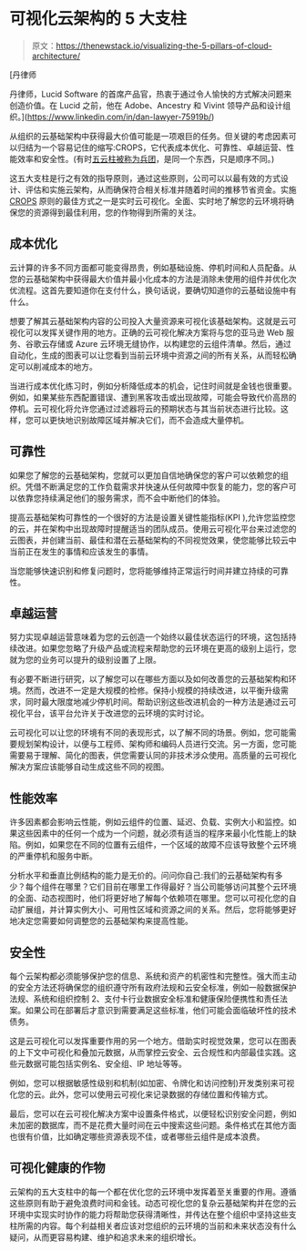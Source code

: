 # 可视化云架构的 5 大支柱

> 原文：<https://thenewstack.io/visualizing-the-5-pillars-of-cloud-architecture/>

[](https://www.linkedin.com/in/dan-lawyer-75919b/)

 [丹律师

丹律师，Lucid Software 的首席产品官，热衷于通过令人愉快的方式解决问题来创造价值。在 Lucid 之前，他在 Adobe、Ancestry 和 Vivint 领导产品和设计组织。](https://www.linkedin.com/in/dan-lawyer-75919b/) [](https://www.linkedin.com/in/dan-lawyer-75919b/)

从组织的云基础架构中获得最大价值可能是一项艰巨的任务。但关键的考虑因素可以归结为一个容易记住的缩写:CROPS，它代表成本优化、可靠性、卓越运营、性能效率和安全性。(有时[五云柱被称为兵团](https://thenewstack.io/introducing-corps-the-five-pillars-for-a-robust-cloud-architecture-framework/)，是同一个东西，只是顺序不同。)

这五大支柱是行之有效的指导原则，通过这些原则，公司可以以最有效的方式设计、评估和实施云架构，从而确保符合相关标准并随着时间的推移节省资金。实施 [CROPS](https://www.lucidchart.com/blog/how-to-use-lucidchart-cloud-insights-for-aws-five-pillars) 原则的最佳方式之一是实时云可视化。全面、实时地了解您的云环境将确保您的资源得到最佳利用，您的作物得到所需的关注。

## 成本优化

云计算的许多不同方面都可能变得昂贵，例如基础设施、停机时间和人员配备。从您的云基础架构中获得最大价值并最小化成本的方法是消除未使用的组件并优化次优流程。这首先要知道你在支付什么，换句话说，要确切知道你的云基础设施中有什么。

想要了解其云基础架构内容的公司投入大量资源来可视化该基础架构。这就是云可视化可以发挥关键作用的地方。正确的云可视化解决方案将与您的亚马逊 Web 服务、谷歌云存储或 Azure 云环境无缝协作，以构建您的云组件清单。然后，通过自动化，生成的图表可以让您看到当前云环境中资源之间的所有关系，从而轻松确定可以削减成本的地方。

当进行成本优化练习时，例如分析降低成本的机会，记住时间就是金钱也很重要。例如，如果某些东西配置错误、遭到黑客攻击或出现故障，可能会导致代价高昂的停机。云可视化将允许您通过过滤器将云的预期状态与其当前状态进行比较。这样，您可以更快地识别故障区域并解决它们，而不会造成大量停机。

## 可靠性

如果您了解您的云基础架构，您就可以更加自信地确保您的客户可以依赖您的组织。凭借不断满足您的工作负载需求并快速从任何故障中恢复的能力，您的客户可以依靠您持续满足他们的服务需求，而不会中断他们的体验。

提高云基础架构可靠性的一个很好的方法是设置关键性能指标(KPI ),允许您监控您的云，并在架构中出现故障时提醒适当的团队成员。使用云可视化平台来过滤您的云图表，并创建当前、最佳和潜在云基础架构的不同视觉效果，使您能够比较云中当前正在发生的事情和应该发生的事情。

当您能够快速识别和修复问题时，您将能够维持正常运行时间并建立持续的可靠性。

## 卓越运营

努力实现卓越运营意味着为您的云创造一个始终以最佳状态运行的环境，这包括持续改进。如果您忽略了升级产品或流程来帮助您的云环境在更高的级别上运行，您就为您的业务可以提升的级别设置了上限。

有必要不断进行研究，以了解您可以在哪些方面以及如何改善您的云基础架构和环境。然而，改进不一定是大规模的检修。保持小规模的持续改进，以平衡升级需求，同时最大限度地减少停机时间。帮助识别这些改进机会的一种方法是通过云可视化平台，该平台允许关于改进您的云环境的实时讨论。

云可视化可以让您的环境有不同的表现形式，以了解不同的场景。例如，您可能需要规划架构设计，以便与工程师、架构师和编码人员进行交流。另一方面，您可能需要易于理解、简化的图表，供您需要认同的非技术涉众使用。高质量的云可视化解决方案应该能够自动生成这些不同的视图。

## 性能效率

许多因素都会影响云性能，例如云组件的位置、延迟、负载、实例大小和监控。如果这些因素中的任何一个成为一个问题，就必须有适当的程序来最小化性能上的缺陷。例如，如果您在不同的位置有云组件，一个区域的故障不应该导致整个云环境的严重停机和服务中断。

分析水平和垂直比例结构的能力是无价的。问问你自己:我们的云基础架构有多少？每个组件在哪里？它们目前在哪里工作得最好？当公司能够访问其整个云环境的全面、动态视图时，他们将更好地了解每个依赖项在哪里。您可以可视化您的自动扩展组，并计算实例大小、可用性区域和资源之间的关系。然后，您将能够更好地决定您需要如何调整您的云基础架构来提高性能。

## 安全性

每个云架构都必须能够保护您的信息、系统和资产的机密性和完整性。强大而主动的安全方法还将确保您的组织遵守所有政府法规和云安全标准，例如一般数据保护法规、系统和组织控制 2、支付卡行业数据安全标准和健康保险便携性和责任法案。如果公司在部署后才意识到需要满足这些标准，他们可能会面临破坏性的技术债务。

这是云可视化可以发挥重要作用的另一个地方。借助实时视觉效果，您可以在图表的上下文中可视化和叠加元数据，从而掌控云安全、云合规性和内部最佳实践。这些元数据可能包括实例名、安全组、IP 地址等等。

例如，您可以根据敏感性级别和机制(如加密、令牌化和访问控制)开发类别来可视化您的云。此外，您可以使用云可视化来记录数据的存储位置和传输方式。

最后，您可以在云可视化解决方案中设置条件格式，以便轻松识别安全问题，例如未加密的数据库，而不是花费大量时间在云中搜索这些问题。条件格式在其他方面也很有价值，比如确定哪些资源表现不佳，或者哪些云组件是成本浪费。

## 可视化健康的作物

云架构的五大支柱中的每一个都在优化您的云环境中发挥着至关重要的作用。遵循这些原则有助于避免浪费时间和金钱。动态可视化您的复杂云基础架构并在您的云环境中实现实时协作的能力将帮助您获得清晰性，并传达在整个组织中坚持这些支柱所需的内容。每个利益相关者应该对您组织的云环境的当前和未来状态没有什么疑问，从而更容易构建、维护和追求未来的组织增长。

<svg xmlns:xlink="http://www.w3.org/1999/xlink" viewBox="0 0 68 31" version="1.1"><title>Group</title> <desc>Created with Sketch.</desc></svg>